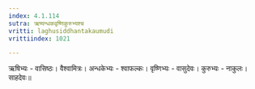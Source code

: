 ```yaml
---
index: 4.1.114
sutra: ऋष्यन्धकवृष्णिकुरुभ्यश्च
vritti: laghusiddhantakaumudi
vrittiindex: 1021

---
```

ऋषिभ्यः - वासिष्ठः। वैश्वामित्रः। अन्धकेभ्यः - श्वाफल्कः। वृष्णिभ्यः - वासुदेवः। कुरुभ्यः - नाकुलः। साहदेवः॥